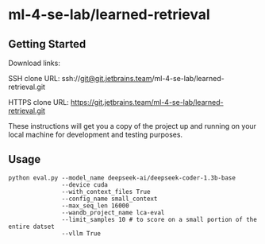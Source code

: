 # ml-4-se-lab/learned-retrieval



## Getting Started

Download links:

SSH clone URL: ssh://git@git.jetbrains.team/ml-4-se-lab/learned-retrieval.git

HTTPS clone URL: https://git.jetbrains.team/ml-4-se-lab/learned-retrieval.git



These instructions will get you a copy of the project up and running on your local machine for development and testing purposes.

## Usage
```
python eval.py --model_name deepseek-ai/deepseek-coder-1.3b-base
               --device cuda
               --with_context_files True
               --config_name small_context
               --max_seq_len 16000
               --wandb_project_name lca-eval
               --limit_samples 10 # to score on a small portion of the entire datset
               --vllm True
```

